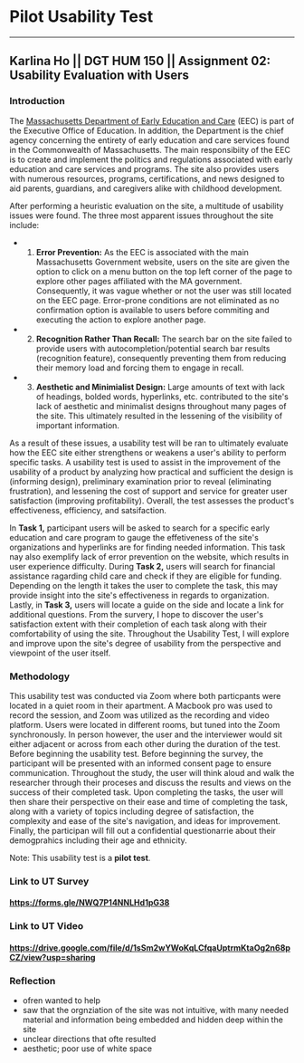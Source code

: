 # Pilot Usability Test
-------------
## Karlina Ho || DGT HUM 150 || Assignment 02: Usability Evaluation with Users

### Introduction

The [Massachusetts Department of Early Education and Care](https://www.mass.gov/orgs/department-of-early-education-and-care) (EEC) is part of the Executive Office of Education. In addition, the Department is the chief agency concerning the entirety of early education and care services found in the Commonwealth of Massachusetts. The main responsibiity of the EEC is to create and implement the politics and regulations associated with early education and care services and programs. The site also provides users with numerous resources, programs, certifications, and news designed to aid parents, guardians, and caregivers alike with childhood development.

After performing a heuristic evaluation on the site, a multitude of usability issues were found. The three most apparent issues throughout the site include:

- 1. **Error Prevention:** As the EEC is associated with the main Massachusetts Government website, users on the site are given the option to click on a menu button on the top left corner of the page to explore other pages affiliated with the MA government. Consequently, it was vague whether or not the user was still located on the EEC page. Error-prone conditions are not eliminated as no confirmation option is available to users before commiting and executing the action to explore another page. 

- 2. **Recognition Rather Than Recall:** The search bar on the site failed to provide users with autocompletion/potential search bar results (recognition feature), consequently preventing them from reducing their memory load and forcing them to engage in recall.  

- 3. **Aesthetic and Minimialist Design:** Large amounts of text with lack of headings, bolded words, hyperlinks, etc. contributed to the site's lack of aesthetic and minimalist designs throughout many pages of the site. This ultimately resulted in the lessening of the visibility of important information.  

As a result of these issues, a usability test will be ran to ultimately evaluate how the EEC site either strengthens or weakens a user's ability to perform specific tasks. A usability test is used to assist in the improvement of the usability of a product by analyzing how practical and sufficient the design is (informing design), preliminary examination prior to reveal (eliminating frustration), and lessening the cost of support and service for greater user satisfaction (improving profitability). Overall, the test assesses the product's effectiveness, efficiency, and satsifaction. 

In **Task 1,** participant users will be asked to search for a specific early education and care program to gauge the effetiveness of the site's organizations and hyperlinks are for finding needed information. This task nay also exemplify lack of error prevention on the website, which results in user experience difficulty. 
During **Task 2,** users will search for financial assistance ragarding child care and check if they are eligible for funding. Depending on the length it takes the user to complete the task, this may provide insight into the site's effectiveness in regards to organization. Lastly, in **Task 3,** users will locate a guide on the side and locate a link for additional questions. From the survery, I hope to discover the user's satisfaction extent with their completion of each task along with their comfortability of using the site. Throughout the Usability Test, I will explore and improve upon the site's degree of usability from the perspective and viewpoint of the user itself. 

### Methodology 
This usability test was conducted via Zoom where both particpants were located in a quiet room in their apartment. A Macbook pro was used to record the session, and Zoom was utilized as the recording and video platform. Users were located in different rooms, but tuned into the Zoom synchronously. In person however, the user and the interviewer would sit either adjacent or across from each other during the duration of the test. Before beginning the usability test. Before beginning the survey, the participant will be presented with an informed consent page to ensure communication. Throughout the study, the user will think aloud and walk the researcher through their proceses and discuss the results and views on the success of their completed task. Upon completing the tasks, the user will then share their perspective on their ease and time of completing the task, along with a variety of topics including degree of satisfaction, the complexity and ease of the site's navigation, and ideas for improvement. Finally, the participan will fill out a confidential questionarrie about their demogprahics including their age and ethnicity.

Note: This usability test is a **pilot test**.

### Link to UT Survey 
#### https://forms.gle/NWQ7P14NNLHd1pG38

### Link to UT Video 
#### https://drive.google.com/file/d/1sSm2wYWoKqLCfqaUptrmKtaOg2n68pCZ/view?usp=sharing

### Reflection 
- ofren wanted to help 
- saw that the orgnziation of the site was not intuitive, with many needed material and information being embedded and hidden deep within the site 
- unclear directions that ofte resulted 
- aesthetic; poor use of white space 


